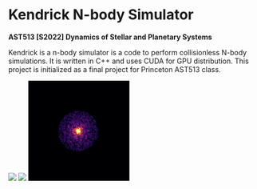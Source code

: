#  Kendrick N-body Simulator

**AST513 [S2022] Dynamics of Stellar and Planetary Systems**

Kendrick is a n-body simulator is a code to perform collisionless N-body simulations. It is written in C++ and uses CUDA for GPU distribution. This project is initialized as a final project for Princeton AST513 class. 


<p float="left">
<img src="https://github.com/robelgeda/kendrick_nbody/blob/main/images/disk_collision.gif" height="200">
<img src="https://github.com/robelgeda/kendrick_nbody/blob/main/images/disk.gif" height="200">
<img src="https://github.com/robelgeda/kendrick_nbody/blob/main/images/heavy_disk.gif" height="200">
</p>
